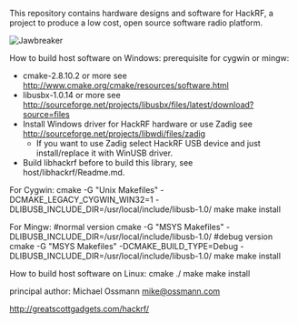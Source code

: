 This repository contains hardware designs and software for HackRF, a project to
produce a low cost, open source software radio platform.

![Jawbreaker](https://raw.github.com/mossmann/hackrf/master/doc/jawbreaker.jpeg)

How to build host software on Windows:
prerequisite for cygwin or mingw:
* cmake-2.8.10.2 or more see http://www.cmake.org/cmake/resources/software.html
* libusbx-1.0.14 or more see http://sourceforge.net/projects/libusbx/files/latest/download?source=files
* Install Windows driver for HackRF hardware or use Zadig see http://sourceforge.net/projects/libwdi/files/zadig
  - If you want to use Zadig  select HackRF USB device and just install/replace it with WinUSB driver.
* Build libhackrf before to build this library, see host/libhackrf/Readme.md.
  
For Cygwin:
cmake -G "Unix Makefiles" -DCMAKE_LEGACY_CYGWIN_WIN32=1 -DLIBUSB_INCLUDE_DIR=/usr/local/include/libusb-1.0/
make
make install

For Mingw:
#normal version
cmake -G "MSYS Makefiles" -DLIBUSB_INCLUDE_DIR=/usr/local/include/libusb-1.0/
#debug version
cmake -G "MSYS Makefiles" -DCMAKE_BUILD_TYPE=Debug -DLIBUSB_INCLUDE_DIR=/usr/local/include/libusb-1.0/
make
make install

How to build host software on Linux:
cmake ./
make
make install

principal author: Michael Ossmann <mike@ossmann.com>

http://greatscottgadgets.com/hackrf/
